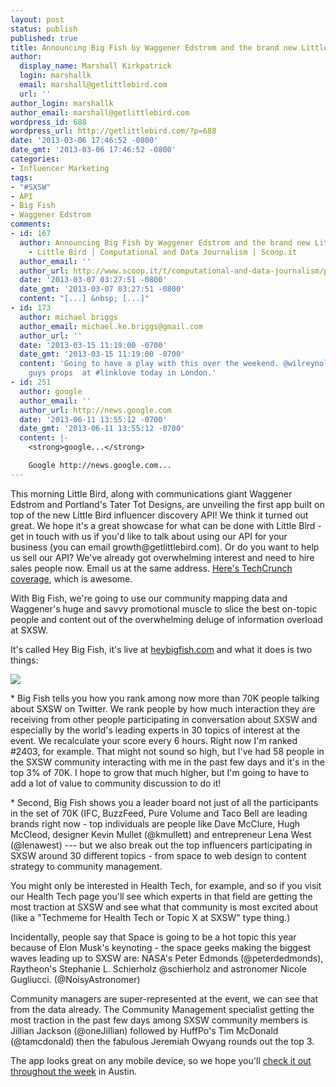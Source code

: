 ```yaml
---
layout: post
status: publish
published: true
title: Announcing Big Fish by Waggener Edstrom and the brand new Little Bird API
author:
  display_name: Marshall Kirkpatrick
  login: marshallk
  email: marshall@getlittlebird.com
  url: ''
author_login: marshallk
author_email: marshall@getlittlebird.com
wordpress_id: 688
wordpress_url: http://getlittlebird.com/?p=688
date: '2013-03-06 17:46:52 -0800'
date_gmt: '2013-03-06 17:46:52 -0800'
categories:
- Influencer Marketing
tags:
- "#SXSW"
- API
- Big Fish
- Waggener Edstrom
comments:
- id: 167
  author: Announcing Big Fish by Waggener Edstrom and the brand new Little Bird API
    - Little Bird | Computational and Data Journalism | Scoop.it
  author_email: ''
  author_url: http://www.scoop.it/t/computational-and-data-journalism/p/3997960827/announcing-big-fish-by-waggener-edstrom-and-the-brand-new-little-bird-api-little-bird
  date: '2013-03-07 03:27:51 -0800'
  date_gmt: '2013-03-07 03:27:51 -0800'
  content: "[...] &nbsp; [...]"
- id: 173
  author: michael briggs
  author_email: michael.ke.briggs@gmail.com
  author_url: ''
  date: '2013-03-15 11:19:00 -0700'
  date_gmt: '2013-03-15 11:19:00 -0700'
  content: 'Going to have a play with this over the weekend. @wilreynolds giving you
    guys props  at #linklove today in London.'
- id: 251
  author: google
  author_email: ''
  author_url: http://news.google.com
  date: '2013-06-11 13:55:12 -0700'
  date_gmt: '2013-06-11 13:55:12 -0700'
  content: |-
    <strong>google...</strong>

    Google http://news.google.com...
---
```

<p>This morning Little Bird, along with communications giant Waggener Edstrom and Portland's Tater Tot Designs, are unveiling the first app built on top of the new Little Bird influencer discovery API!  We think it turned out great.  We hope it's a great showcase for what can be done with Little Bird - get in touch with us if you'd like to talk about using our API for your business (you can email growth@getlittlebird.com). Or do you want to help us sell our API? We've already got overwhelming interest and need to hire sales people now. Email us at the same address. <a href="http://techcrunch.com/2013/03/06/little-bird-big-fish/">Here's TechCrunch coverage</a>, which is awesome.</p>
<p>With Big Fish, we're going to use our community mapping data and Waggener's huge and savvy promotional muscle to slice the best on-topic people and content out of the overwhelming deluge of information overload at SXSW.</p>
<p>It's called Hey Big Fish, it's live at <a href="http://heybigfish.com">heybigfish.com</a> and what it does is two things:</p>
<p><img src="http://getlittlebird.com/wp-content/uploads/2013/03/BigFish_Tablet_Image2-1-1.jpg"></p>
<p>* Big Fish tells you how you rank among now more than 70K people talking about SXSW on Twitter. We rank people by how much interaction they are receiving from other people participating in conversation about SXSW and especially by the world's leading experts in 30 topics of interest at the event.  We recalculate your score every 6 hours.  Right now I'm ranked #2403, for example.  That might not sound so high, but I've had 58 people in the SXSW community interacting with me in the past few days and it's in the top 3% of 70K.  I hope to grow that much higher, but I'm going to have to add a lot of value to community discussion to do it!</p>
<p>* Second, Big Fish shows you a leader board not just of all the participants in the set of 70K (IFC, BuzzFeed, Pure Volume and Taco Bell are leading brands right now - top individuals are people like Dave McClure, Hugh McCleod, designer Kevin Mullet (@kmullett) and entrepreneur Lena West (@lenawest)  --- but we also break out the top influencers participating in SXSW around 30 different topics - from space to web design to content strategy to community management.</p>
<p>You might only be interested in Health Tech, for example, and so if you visit our Health Tech page you'll see which experts in that field are getting the most traction at SXSW and see what that community is most excited about (like a "Techmeme for Health Tech or Topic X at SXSW" type thing.)</p>
<p>Incidentally, people say that Space is going to be a hot topic this year because of Elon Musk's keynoting - the space geeks making the biggest waves leading up to SXSW are: NASA's Peter Edmonds (@peterdedmonds), Raytheon's Stephanie L. Schierholz @schierholz and astronomer Nicole Gugliucci. (@NoisyAstronomer)</p>
<p>Community managers are super-represented at the event, we can see that from the data already.  The Community Management specialist getting the most traction in the past few days among SXSW community members is Jillian Jackson (@oneJillian) followed by HuffPo's Tim McDonald (@tamcdonald) then the fabulous Jeremiah Owyang rounds out the top 3.</p>
<p>The app looks great on any mobile device, so we hope you'll <a href="http://heybigfish.com">check it out throughout the week</a> in Austin. </p>
